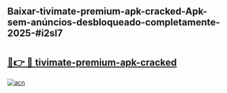 ## Baixar-tivimate-premium-apk-cracked-Apk-sem-anúncios-desbloqueado-completamente-2025-#i2sl7

# <h2><a href="https://ainizakaria.my?title=tivimate-premium-apk-cracked&ref=20M">🔗👉 🔴 tivimate-premium-apk-cracked</a></h2>

[![acn](https://github.com/user-attachments/assets/0f9c940e-d8b0-45ae-aac7-cd30a18b3e1c)](https://ainizakaria.my?title=tivimate-premium-apk-cracked&ref=20M)

